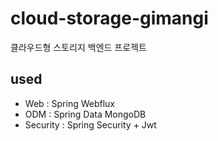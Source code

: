 # cloud-storage-gimangi
클라우드형 스토리지 백엔드 프로젝트

## used
- Web : Spring Webflux
- ODM : Spring Data MongoDB
- Security : Spring Security + Jwt

